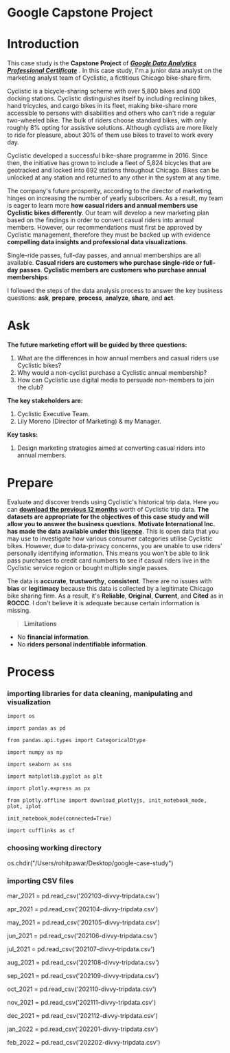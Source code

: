 # Google Capstone Project 

# Introduction

This case study is the **Capstone Project** of ***[Google Data Analytics Professional Certificate](https://www.coursera.org/professional-certificates/google-data-analytics)*** . In this case study, I'm a junior data analyst on the marketing analyst team of Cyclistic, a fictitious Chicago bike-share firm.

Cyclistic is a bicycle-sharing scheme with over 5,800 bikes and 600 docking stations. Cyclistic distinguishes itself by including reclining bikes, hand tricycles, and cargo bikes in its fleet, making bike-share more accessible to persons with disabilities and others who can't ride a regular two-wheeled bike. The bulk of riders choose standard bikes, with only roughly 8% opting for assistive solutions. Although cyclists are more likely to ride for pleasure, about 30% of them use bikes to travel to work every day.

Cyclistic developed a successful bike-share programme in 2016. Since then, the initiative has grown to include a fleet of 5,824 bicycles that are geotracked and locked into 692 stations throughout Chicago. Bikes can be unlocked at any station and returned to any other in the system at any time.

The company's future prosperity, according to the director of marketing, hinges on increasing the number of yearly subscribers. As a result, my team is eager to learn more **how casual riders and annual members use Cyclistic bikes differently**. Our team will develop a new marketing plan based on the findings in order to convert casual riders into annual members. However, our recommendations must first be approved by Cyclistic management, therefore they must be backed up with evidence **compelling data insights and professional data visualizations**.

Single-ride passes, full-day passes, and annual memberships are all available. **Casual riders are customers who purchase single-ride or full-day passes**. **Cyclistic members are customers who purchase annual memberships**.

I followed the steps of the data analysis process to answer the key business questions: **ask**, **prepare**, **process**, **analyze**, **share**, and **act**.

# Ask

**The future marketing effort will be guided by three questions:** 
1. What are the differences in how annual members and casual riders use Cyclistic bikes? 
2. Why would a non-cyclist purchase a Cyclistic annual membership? 
3. How can Cyclistic use digital media to persuade non-members to join the club?

**The key stakeholders are:**
1. Cyclistic Executive Team.
2. Lily Moreno (Director of Marketing) & my Manager.

**Key tasks:**
1. Design marketing strategies aimed at converting casual riders into annual members. 

# Prepare

Evaluate and discover trends using Cyclistic's historical trip data. Here you can **[download the previous 12 months](https://divvy-tripdata.s3.amazonaws.com/index.html)** worth of Cyclistic trip data. **The datasets are appropriate for the objectives of this case study and will allow you to answer the business questions**. **Motivate International Inc. has made the data available under this [licence](https://ride.divvybikes.com/data-license-agreement)**. This is open data that you may use to investigate how various consumer categories utilise Cyclistic bikes. However, due to data-privacy concerns, you are unable to use riders' personally identifying information. This means you won't be able to link pass purchases to credit card numbers to see if casual riders live in the Cyclistic service region or bought multiple single passes.

The data is **accurate**, **trustworthy**, **consistent**. There are no issues with **bias** or **legitimacy** because this data is collected by a legitimate Chicago bike sharing firm. As a result, it's **Reliable**, **Original**, **Current**, and **Cited** as in **ROCCC**. I don't believe it is adequate because certain information is missing.

> **Limitations**

* No **financial information**.
* No **riders personal indentifiable information**.

# Process

### importing libraries for data cleaning, manipulating and visualization

`import os`

`import pandas as pd`

`from pandas.api.types import CategoricalDtype`

`import numpy as np`

`import seaborn as sns`

`import matplotlib.pyplot as plt`

`import plotly.express as px`

`from plotly.offline import download_plotlyjs, init_notebook_mode, plot, iplot`

`init_notebook_mode(connected=True)`

`import cufflinks as cf`

### choosing working directory

os.chdir("/Users/rohitpawar/Desktop/google-case-study")

### importing CSV files

mar_2021 = pd.read_csv('202103-divvy-tripdata.csv')

apr_2021 = pd.read_csv('202104-divvy-tripdata.csv')

may_2021 = pd.read_csv('202105-divvy-tripdata.csv')

jun_2021 = pd.read_csv('202106-divvy-tripdata.csv')

jul_2021 = pd.read_csv('202107-divvy-tripdata.csv')

aug_2021 = pd.read_csv('202108-divvy-tripdata.csv')

sep_2021 = pd.read_csv('202109-divvy-tripdata.csv')

oct_2021 = pd.read_csv('202110-divvy-tripdata.csv')

nov_2021 = pd.read_csv('202111-divvy-tripdata.csv')

dec_2021 = pd.read_csv('202112-divvy-tripdata.csv')

jan_2022 = pd.read_csv('202201-divvy-tripdata.csv')

feb_2022 = pd.read_csv('202202-divvy-tripdata.csv')
